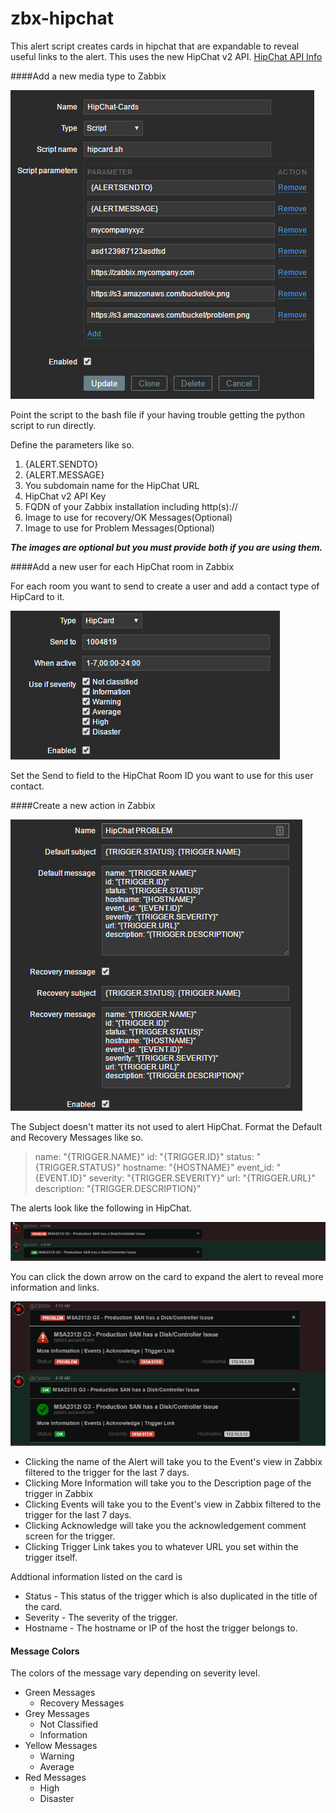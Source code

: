 # zbx-hipchat
This alert script creates cards in hipchat that are expandable to reveal useful links to the alert.
This uses the new HipChat v2 API. [HipChat API Info](https://developer.atlassian.com/hipchat/guide/hipchat-rest-api/api-access-tokens#APIaccesstokens-Usergeneratedtokens)

####Add a new media type to Zabbix

![Alt text](/imgs/zbx-media%20type.png?raw=true "Media Type")

Point the script to the bash file if your having trouble getting the python script to run directly.

Define the parameters like so.

1. {ALERT.SENDTO}
2. {ALERT.MESSAGE}
3. You subdomain name for the HipChat URL
4. HipChat v2 API Key
5. FQDN of your Zabbix installation including http(s)://
6. Image to use for recovery/OK Messages(Optional)
7. Image to use for Problem Messages(Optional)

**_The images are optional but you must provide both if you are using them._**

####Add a new user for each HipChat room in Zabbix

For each room you want to send to create a user and add a contact type of HipCard to it.

![Alt text](/imgs/media-send-to.png?raw=true "Send To Address")

Set the Send to field to the HipChat Room ID you want to use for this user contact.

####Create a new action in Zabbix

![Alt text](/imgs/zbx-action.png?raw=true "Action Messsage")

The Subject doesn't matter its not used to alert HipChat.
Format the Default and Recovery Messages like so.

>name: "{TRIGGER.NAME}"
>id: "{TRIGGER.ID}"
>status: "{TRIGGER.STATUS}"
>hostname: "{HOSTNAME}"
>event_id: "{EVENT.ID}"
>severity: "{TRIGGER.SEVERITY}"
>url: "{TRIGGER.URL}"
>description: "{TRIGGER.DESCRIPTION}"


The alerts look like the following in HipChat.

![Alt text](/imgs/alert-sml.png?raw=true "Alert Example")

You can click the down arrow on the card  to expand the alert to reveal more information and links.

![Alt text](/imgs/alert-lrg.png?raw=true "Expanded Alert Example")

* Clicking the name of the Alert will take you to the Event's view in Zabbix filtered to the trigger for the last 7 days.
* Clicking More Information will take you to the Description page of the trigger in Zabbix
* Clicking Events will take you to the Event's view in Zabbix filtered to the trigger for the last 7 days.
* Clicking Acknowledge will take you the acknowledgement comment screen for the trigger.
* Clicking Trigger Link takes you to whatever URL you set within the trigger itself.

Addtional information listed on the card is
* Status - This status of the trigger which is also duplicated in the title of the card.
* Severity - The severity of the trigger.
* Hostname - The hostname or IP of the host the trigger belongs to.

#### Message Colors
The colors of the message vary depending on severity level.

* Green Messages
  * Recovery Messages
* Grey Messages
  * Not Classified
  * Information
* Yellow Messages
  * Warning
  * Average
* Red Messages
  * High
  * Disaster
